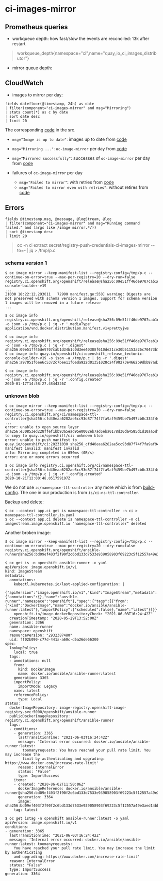 # ci-images-mirror

## Prometheus queries

* workqueue depth: how fast/slow the events are reconciled: 13k after restart

> workqueue_depth{namespace="ci",name="quay_io_ci_images_distributor"}

* mirror queue depth:

## CloudWatch

* images to mirror per day:

```
fields datefloor(@timestamp, 24h) as date
| filter(component="ci-images-mirror" and msg="Mirroring")
| stats count(*) as c by date
| sort date desc
| limit 20
```

The corresponding [code](https://github.com/openshift/ci-tools/blob/4ef739fd69dc672de7673fb984d273064e9f27b4/pkg/controller/quay_io_ci_images_distributor/quay_io_ci_images_distributor.go#L178) in the src.

* `msg="Image is up to date"`: images up to date from [code](https://github.com/openshift/ci-tools/blob/e5683bf2bb5b3d11e15f37905e7d72d30bdb8e58/pkg/controller/quay_io_ci_images_distributor/quay_io_ci_images_distributor.go#L197)

* `msg="Mirroring ..."`: `oc-image-mirror` per day from [code](https://github.com/openshift/ci-tools/blob/e5683bf2bb5b3d11e15f37905e7d72d30bdb8e58/pkg/controller/quay_io_ci_images_distributor/oc_quay_io_image_helper.go#L127)

* `msg="Mirrored successfully"`: successes of `oc-image-mirror` per day from [code](https://github.com/openshift/ci-tools/blob/e5683bf2bb5b3d11e15f37905e7d72d30bdb8e58/pkg/controller/quay_io_ci_images_distributor/oc_quay_io_image_helper.go#L138)

* failures of `oc-image-mirror` per day

  * `msg="Failed to mirror"`: with retries from [code](https://github.com/openshift/ci-tools/blob/e5683bf2bb5b3d11e15f37905e7d72d30bdb8e58/pkg/controller/quay_io_ci_images_distributor/oc_quay_io_image_helper.go#L135)
  * `msg="Failed to mirror even with retries"`: without retires from [code](https://github.com/openshift/ci-tools/blob/e5683bf2bb5b3d11e15f37905e7d72d30bdb8e58/pkg/controller/quay_io_ci_images_distributor/mirror.go#L116)
 

## Errors

```
fields @timestamp,msg, @message, @logStream, @log
| filter(component="ci-images-mirror" and msg="Running command failed." and (args like /image mirror.*/))
| sort @timestamp desc 
| limit 20
```

> oc -n ci extract secret/registry-push-credentials-ci-images-mirror --to=- | jq > /tmp/p.c

### schema version 1

```console
$ oc image mirror --keep-manifest-list --registry-config=/tmp/p.c --continue-on-error=true --max-per-registry=20 --dry-run=false registry.ci.openshift.org/openshift/release@sha256:09e51ff46de9707cab1d34b1c0d3ee40388f610de21ce30b51153a26c70473b7=quay.io/openshift/ci:openshift_release_tectonic-console-builder-v19 
...
I1030 18:22:12.293011   72990 manifest.go:550] warning: Digests are not preserved with schema version 1 images. Support for schema version 1 images will be removed in a future release
...

$ oc image info registry.ci.openshift.org/openshift/release@sha256:09e51ff46de9707cab1d34b1c0d3ee40388f610de21ce30b51153a26c70473b7 -o json -a /tmp/p.c | jq -r '.mediaType'
application/vnd.docker.distribution.manifest.v1+prettyjws

$ oc image info registry.ci.openshift.org/openshift/release@sha256:09e51ff46de9707cab1d34b1c0d3ee40388f610de21ce30b51153a26c70473b7 -o json -a /tmp/p.c | jq -r '.digest'
sha256:09e51ff46de9707cab1d34b1c0d3ee40388f610de21ce30b51153a26c70473b7
$ oc image info quay.io/openshift/ci:openshift_release_tectonic-console-builder-v19 -o json -a /tmp/p.c | jq -r '.digest'
sha256:a97051f6ee6c5372c7bee11f6eda922d01351028c24f90273e4662b9dbb87ad3

$ oc image info registry.ci.openshift.org/openshift/release@sha256:09e51ff46de9707cab1d34b1c0d3ee40388f610de21ce30b51153a26c70473b7 -o json -a /tmp/p.c | jq -r '.config.created'
2020-01-17T14:58:27.4844326Z
```

### unknown blob

```console
$ oc image mirror --keep-manifest-list --registry-config=/tmp/p.c --continue-on-error=true --max-per-registry=20 --dry-run=false registry.ci.openshift.org/ci/namespace-ttl-controller@sha256:cfd40eaa6282ae5cc93d87f74f7fa9af9459be7b497cb0c334f4408b81a5142f=quay.io/openshift/ci:20231030_sha256_cfd40eaa6282ae5cc93d87f74f7fa9af9459be7b497cb0c334f4408b81a5142f
...
error: unable to open source layer sha256:e30853ed228ffef1bb93a5ead95e0002eb7ad6eba0178d30da4585d1d10aa5df to copy to quay.io/openshift/ci: unknown blob
error: unable to push manifest to quay.io/openshift/ci:20231030_sha256_cfd40eaa6282ae5cc93d87f74f7fa9af9459be7b497cb0c334f4408b81a5142f: manifest invalid: manifest invalid
info: Mirroring completed in 650ms (0B/s)
error: one or more errors occurred

$ oc image info registry.ci.openshift.org/ci/namespace-ttl-controller@sha256:cfd40eaa6282ae5cc93d87f74f7fa9af9459be7b497cb0c334f4408b81a5142f -o json -a /tmp/p.c | jq -r '.config.created'
2020-10-21T12:00:48.051759197Z
```

We do not use `is/namespace-ttl-controller` any more which is from [build-config](https://github.com/openshift/ci-ns-ttl-controller/blob/f2f2470c99b91667604a7593601e21dd1add4b01/deploy/controller-build.yaml#L21C13-L21C37). The one in our production is from `is/ci-ns-ttl-controller`.

Backup and delete:

```console
$ oc --context app.ci get is namespace-ttl-controller -n ci > namespace-ttl-controller.is.yaml
$ oc --context app.ci delete is namespace-ttl-controller -n ci
imagestream.image.openshift.io "namespace-ttl-controller" deleted
```

Another broken image:

```
$ oc image mirror --keep-manifest-list --registry-config=/tmp/p.c --continue-on-error=true --max-per-registry=20 --dry-run=false registry.ci.openshift.org/openshift/ansible-runner@sha256:bd09ef403f2f90f2c6bd133d7533e939058903f69223c5f12557a49e3aed14bb

$ oc get is -n openshift ansible-runner -o yaml
apiVersion: image.openshift.io/v1
kind: ImageStream
metadata:
  annotations:
    kubectl.kubernetes.io/last-applied-configuration: |
      {"apiVersion":"image.openshift.io/v1","kind":"ImageStream","metadata":{"annotations":{},"name":"ansible-runner","namespace":"openshift"},"spec":{"tags":[{"from":{"kind":"DockerImage","name":"docker.io/ansible/ansible-runner:latest"},"importPolicy":{"scheduled":false},"name":"latest"}]}}
    openshift.io/image.dockerRepositoryCheck: "2021-06-03T16:24:42Z"
  creationTimestamp: "2020-05-29T13:52:00Z"
  generation: 3366
  name: ansible-runner
  namespace: openshift
  resourceVersion: "2932387480"
  uid: ff02b090-c77d-441a-a60c-d5a26de66300
spec:
  lookupPolicy:
    local: true
  tags:
  - annotations: null
    from:
      kind: DockerImage
      name: docker.io/ansible/ansible-runner:latest
    generation: 3365
    importPolicy:
      importMode: Legacy
    name: latest
    referencePolicy:
      type: Local
status:
  dockerImageRepository: image-registry.openshift-image-registry.svc:5000/openshift/ansible-runner
  publicDockerImageRepository: registry.ci.openshift.org/openshift/ansible-runner
  tags:
  - conditions:
    - generation: 3365
      lastTransitionTime: "2021-06-03T16:24:42Z"
      message: 'Internal error occurred: docker.io/ansible/ansible-runner:latest:
        toomanyrequests: You have reached your pull rate limit. You may increase the
        limit by authenticating and upgrading: https://www.docker.com/increase-rate-limit'
      reason: InternalError
      status: "False"
      type: ImportSuccess
    items:
    - created: "2020-06-02T11:50:06Z"
      dockerImageReference: docker.io/ansible/ansible-runner@sha256:bd09ef403f2f90f2c6bd133d7533e939058903f69223c5f12557a49e3aed14bb
      generation: 3364
      image: sha256:bd09ef403f2f90f2c6bd133d7533e939058903f69223c5f12557a49e3aed14bb
    tag: latest

$ oc get istag -n openshift ansible-runner:latest -o yaml
apiVersion: image.openshift.io/v1
conditions:
- generation: 3365
  lastTransitionTime: "2021-06-03T16:24:42Z"
  message: 'Internal error occurred: docker.io/ansible/ansible-runner:latest: toomanyrequests:
    You have reached your pull rate limit. You may increase the limit by authenticating
    and upgrading: https://www.docker.com/increase-rate-limit'
  reason: InternalError
  status: "False"
  type: ImportSuccess
generation: 3364
```

